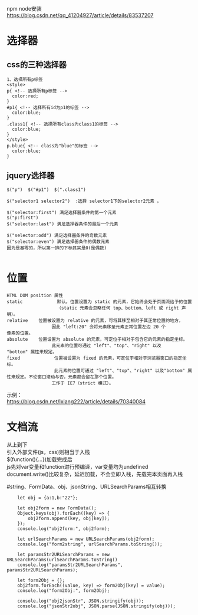 npm node安装   
https://blog.csdn.net/qq_41204927/article/details/83537207

# 选择器  
## css的三种选择器  
```
1、选择所有p标签
<style>
p{ <!-- 选择所有p标签 -->
  color:red;
}
#p1{ <!-- 选择所有id为p1的标签 -->
  color:blue;
}
.class1{ <!-- 选择所有class为class1的标签 -->
  color:blue;
}
</style>
p.blue{ <!-- class为"blue"的标签 -->
  color:blue;
}
```
## jquery选择器  
```
$("p")  $("#p1")  $(".class1")  

$("selector1 selector2")  :选择 selector1下的selector2元素 。 

$("selector:first") 满足选择器条件的第一个元素  
$("p:first")
$("selector:last") 满足选择器条件的最后一个元素   

$("selector:odd") 满足选择器条件的奇数元素
$("selector:even") 满足选择器条件的偶数元素
因为是基零的，所以第一排的下标其实是0(是偶数) 


```

# 位置
```
HTML DOM position 属性   
static 	           默认。位置设置为 static 的元素，它始终会处于页面流给予的位置
                   （static 元素会忽略任何 top、bottom、left 或 right 声明）。
relative 	位置被设置为 relative 的元素，可将其移至相对于其正常位置的地方，
                 因此 "left:20" 会将元素移至元素正常位置左边 20 个           像素的位置。
absolute 	位置设置为 absolute 的元素，可定位于相对于包含它的元素的指定坐标。
                 此元素的位置可通过 "left"、"top"、"right" 以及                     "bottom" 属性来规定。
fixed 	          位置被设置为 fixed 的元素，可定位于相对于浏览器窗口的指定坐标。
                  此元素的位置可通过 "left"、"top"、"right" 以及"bottom" 属性来规定。不论窗口滚动与否，元素都会留在那个位置。
                 工作于 IE7（strict 模式）。

```
示例：   
https://blog.csdn.net/lxiang222/article/details/70340084   
# 文档流
从上到下   
引入外部文件(js，css)则相当于入栈   
$(function(){...})加载完成后   
js先对var变量和function进行预编译，var变量均为undefined   
document.write()比较复杂，延迟加载，不会立即入栈，先载完本页面再入栈   

#string、FormData、obj、jsonString、URLSearchParams相互转换

```
    let obj = {a:1,b:"22"};

    let obj2form = new FormData();
    Object.keys(obj).forEach((key) => {
        obj2form.append(key, obj[key]);
    });
    console.log("obj2form:", obj2form);

    let urlSearchParams = new URLSearchParams(obj2form);
    console.log("form2string", urlSearchParams.toString());

    let paramsStr2URLSearchParams = new URLSearchParams(urlSearchParams.toString()
    console.log("paramsStr2URLSearchParams", paramsStr2URLSearchParams);

    let form2Obj = {};
    obj2form.forEach((value, key) => form2Obj[key] = value);
    console.log("form2Obj:", form2Obj);

    console.log("obj2jsonStr", JSON.stringify(obj));
    console.log("jsonStr2obj", JSON.parse(JSON.stringify(obj)));
```
